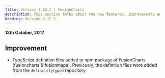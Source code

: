 ```yaml
---
title: Version 3.12.2 | FusionCharts
description: This section talks about the new features, improvements and fixes for v3.12.2.
heading: Version 3.12.2
---
```


**13th October, 2017**

## Improvement

* TypeScript definition files added to npm package of FusionCharts (fusioncharts & fusionmaps). Previously, the definition files were added from the `definitelytyped` repository.
